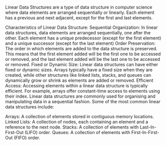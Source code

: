 Linear Data Structures are a type of data structure in computer science where data elements are arranged sequentially or linearly. Each element has a previous and next adjacent, except for the first and last elements.



Characteristics of Linear Data Structure:
Sequential Organization: In linear data structures, data elements are arranged sequentially, one after the other. Each element has a unique predecessor (except for the first element) and a unique successor (except for the last element)
Order Preservation: The order in which elements are added to the data structure is preserved. This means that the first element added will be the first one to be accessed or removed, and the last element added will be the last one to be accessed or removed.
Fixed or Dynamic Size: Linear data structures can have either fixed or dynamic sizes. Arrays typically have a fixed size when they are created, while other structures like linked lists, stacks, and queues can dynamically grow or shrink as elements are added or removed.
Efficient Access: Accessing elements within a linear data structure is typically efficient. For example, arrays offer constant-time access to elements using their index.
Linear data structures are commonly used for organising and manipulating data in a sequential fashion. Some of the most common linear data structures include:

Arrays: A collection of elements stored in contiguous memory locations.
Linked Lists: A collection of nodes, each containing an element and a reference to the next node.
Stacks: A collection of elements with Last-In-First-Out (LIFO) order.
Queues: A collection of elements with First-In-First-Out (FIFO) order.
